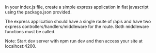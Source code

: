 In your index.js file, create a simple express application in flat javascript using the package.json provided.

The express application should have a single route of /apis and have two express controllers/handlers/middleware for the route. Both middleware functions must be called.

Note: Start dev server with npm run dev and then access your site at localhost:4200.
